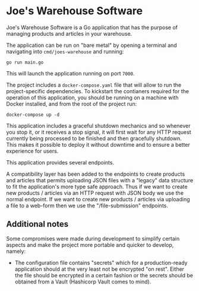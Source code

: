 # Joe's Warehouse Software

Joe's Warehouse Software is a Go application that has the purpose of managing products and articles in your warehouse.

The application can be run on "bare metal" by opening a terminal and navigating into `cmd/joes-warehouse` and running:
```
go run main.go
```

This will launch the application running on port `7000`.

The project includes a `docker-compose.yaml` file that will allow to run the project-specific dependencies. To kickstart the contianers required for the operation of this application, you should be running on a machine with Docker installed, and from the root of the project run:
```
docker-compose up -d
```

This application includes a graceful shutdown mechanics and so whenever you stop it, or it receives a stop signal, it will first wait for any HTTP request currently being processed to be finished and then gracefully shutdown. This makes it possible to deploy it without downtime and to ensure a better experience for users.

This application provides several endpoints.

A compatibility layer has been added to the endpoints to create products and articles that permits uploading JSON files with a "legacy" data structure to fit the application's more type safe approach. 
Thus if we want to create new products / articles via an HTTP request with JSON body we use the normal endpoint. If we want to create new products / articles via uploading a file to a web-form then we use the "/file-submission" endpoints.

## Additional notes

Some compromises were made during development to simplify certain aspects and make the project more portable and quicker to develop, namely:
* The configuration file contains "secrets" which for a production-ready application should at the very least not be encrypted "on rest". Either the file should be encrypted in a certain fashion or the secrets should be obtained from a Vault (Hashicorp Vault comes to mind).

